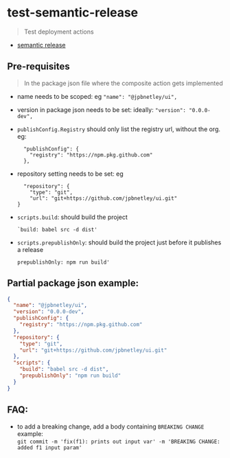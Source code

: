 # test-semantic-release
 >Test deployment actions
 - [semantic release](https://github.com/cycjimmy/semantic-release-action)

## Pre-requisites
> In the package json file where the composite action gets implemented
- name needs to be scoped: eg `"name": "@jpbnetley/ui",`
- version in package json needs to be set: ideally: `"version": "0.0.0-dev",`
- `publishConfig.Registry` should only list the registry url, without the org. eg:
  ```
    "publishConfig": {
      "registry": "https://npm.pkg.github.com"
    },

  ```
- repository setting needs to be set: eg
  ```
    "repository": {
      "type": "git",
      "url": "git+https://github.com/jpbnetley/ui.git"
  }
  ```
- `scripts.build`: should build the project
  ```
  `build: babel src -d dist'
  ```

- `scripts.prepublishOnly`: should build the project just before it publishes a release
  ```
  prepublishOnly: npm run build'
  ```

## Partial package json example:
```json
{
  "name": "@jpbnetley/ui",
  "version": "0.0.0-dev",
  "publishConfig": {
    "registry": "https://npm.pkg.github.com"
  },
  "repository": {
    "type": "git",
    "url": "git+https://github.com/jpbnetley/ui.git"
  },
  "scripts": {
    "build": "babel src -d dist",
    "prepublishOnly": "npm run build"
  }
}

```

 ## FAQ:
 - to add a breaking change, add a body containing `BREAKING CHANGE`
  example:  
  `git commit -m 'fix(f1): prints out input var' -m 'BREAKING CHANGE: added f1 input param'`
